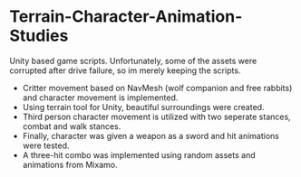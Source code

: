# Terrain-Character-Animation-Studies

Unity based game scripts. Unfortunately, some of the assets were corrupted after drive failure, so im merely keeping the scripts.

- Critter movement based on NavMesh (wolf companion and free rabbits) and character movement is implemented.
- Using terrain tool for Unity, beautiful surroundings were created.
- Third person character movement is utilized with two seperate stances, combat and walk stances.
- Finally, character was given a weapon as a sword and hit animations were tested.
- A three-hit combo was implemented using random assets and animations from Mixamo.
